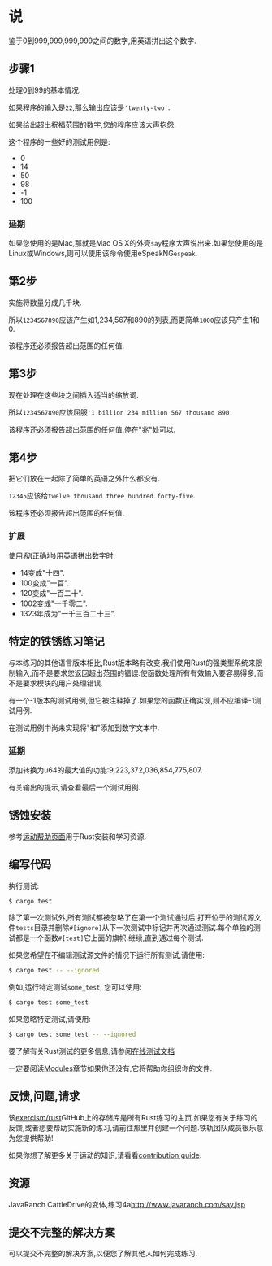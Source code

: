 # 说

鉴于0到999,999,999,999之间的数字,用英语拼出这个数字.

## 步骤1

处理0到99的基本情况.

如果程序的输入是`22`,那么输出应该是`'twenty-two'`.

如果给出超出祝福范围的数字,您的程序应该大声抱怨.

这个程序的一些好的测试用例是:

-   0
-   14
-   50
-   98
-   \-1
-   100

### 延期

如果您使用的是Mac,那就是Mac OS X的外壳`say`程序大声说出来.如果您使用的是Linux或Windows,则可以使用该命令使用eSpeakNG`espeak`.

## 第2步

实施将数量分成几千块.

所以`1234567890`应该产生如1,234,567和890的列表,而更简单`1000`应该只产生1和0.

该程序还必须报告超出范围的任何值.

## 第3步

现在处理在这些块之间插入适当的缩放词.

所以`1234567890`应该屈服`'1 billion 234 million 567 thousand 890'`

该程序还必须报告超出范围的任何值.停在"兆"处可以.

## 第4步

把它们放在一起除了简单的英语之外什么都没有.

`12345`应该给`twelve thousand three hundred forty-five`.

该程序还必须报告超出范围的任何值.

### 扩展

使用*和*(正确地)用英语拼出数字时:

-   14变成"十四".
-   100变成"一百".
-   120变成"一百二十".
-   1002变成"一千零二".
-   1323年成为"一千三百二十三".

## 特定的铁锈练习笔记

与本练习的其他语言版本相比,Rust版本略有改变.我们使用Rust的强类型系统来限制输入,而不是要求您返回超出范围的错误.使函数处理所有有效输入要容易得多,而不是要求模块的用户处理错误.

有一个-1版本的测试用例,但它被注释掉了.如果您的函数正确实现,则不应编译-1测试用例.

在测试用例中尚未实现将"和"添加到数字文本中.

### 延期

添加转换为u64的最大值的功能:9,223,372,036,854,775,807.

有关输出的提示,请查看最后一个测试用例.

## 锈蚀安装

参考[运动帮助页面][help-page]用于Rust安装和学习资源.

## 编写代码

执行测试:

```bash
$ cargo test
```

除了第一次测试外,所有测试都被忽略了在第一个测试通过后,打开位于的测试源文件`tests`目录并删除`#[ignore]`从下一次测试中标记并再次通过测试.每个单独的测试都是一个函数`#[test]`它上面的旗帜.继续,直到通过每个测试.

如果您希望在不编辑测试源文件的情况下运行所有​​测试,请使用:

```bash
$ cargo test -- --ignored
```

例如,运行特定测试`some_test`, 您可以使用:

```bash
$ cargo test some_test
```

如果忽略特定测试,请使用:

```bash
$ cargo test some_test -- --ignored
```

要了解有关Rust测试的更多信息,请参阅[在线测试文档][rust-tests]

一定要阅读[Modules](https://doc.rust-lang.org/book/2018-edition/ch07-00-modules.html)章节如果你还没有,它将帮助你组织你的文件.

## 反馈,问题,请求

该[exercism/rust](https://github.com/exercism/rust)GitHub上的存储库是所有Rust练习的主页.如果您有关于练习的反馈,或者想要帮助实施新的练习,请前往那里并创建一个问题.铁轨团队成员很乐意为您提供帮助!

如果你想了解更多关于运动的知识,请看看[contribution guide](https://github.com/exercism/docs/blob/master/contributing-to-language-tracks/README.md).

[help-page]: https://exercism.io/tracks/rust/learning

[modules]: https://doc.rust-lang.org/book/2018-edition/ch07-00-modules.html

[cargo]: https://doc.rust-lang.org/book/2018-edition/ch14-00-more-about-cargo.html

[rust-tests]: https://doc.rust-lang.org/book/2018-edition/ch11-02-running-tests.html

## 资源

JavaRanch CattleDrive的变体,练习4a<http://www.javaranch.com/say.jsp>

## 提交不完整的解决方案

可以提交不完整的解决方案,以便您了解其他人如何完成练习.
